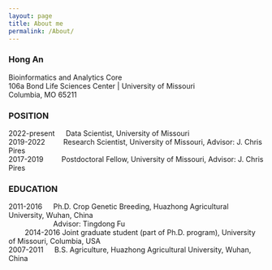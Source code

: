 ```yaml
---
layout: page
title: About me
permalink: /About/
---
```


### Hong An
Bioinformatics and Analytics Core      
106a Bond Life Sciences Center | University of Missouri   
Columbia, MO 65211   

### POSITION
2022-present &emsp;  Data Scientist, University of Missouri   
2019-2022	&emsp;&emsp; Research Scientist, University of Missouri, Advisor: J. Chris Pires    
2017-2019	&emsp;&emsp; Postdoctoral Fellow, University of Missouri, Advisor: J. Chris Pires   

### EDUCATION
2011-2016 &emsp;	Ph.D. Crop Genetic Breeding, Huazhong Agricultural University, Wuhan, China   
&emsp;&emsp;&emsp;&emsp;&emsp;&emsp; Advisor: Tingdong Fu   
&emsp;&emsp; 2014-2016	Joint graduate student (part of Ph.D. program), University of Missouri, Columbia, USA   
2007-2011	&emsp; B.S. Agriculture, Huazhong Agricultural University, Wuhan, China   
